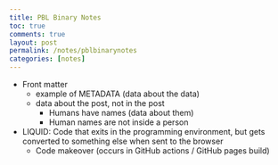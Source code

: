```yaml
---
title: PBL Binary Notes
toc: true
comments: true
layout: post
permalink: /notes/pblbinarynotes
categories: [notes]
---
```


- Front matter
    - example of METADATA (data about the data)
    - data about the post, not in the post
        - Humans have names (data about them)
        - Human names are not inside a person
- LIQUID: Code that exits in the programming environment, but gets converted to something else when sent to the browser
    - Code makeover (occurs in GitHub actions / GitHub pages build)
